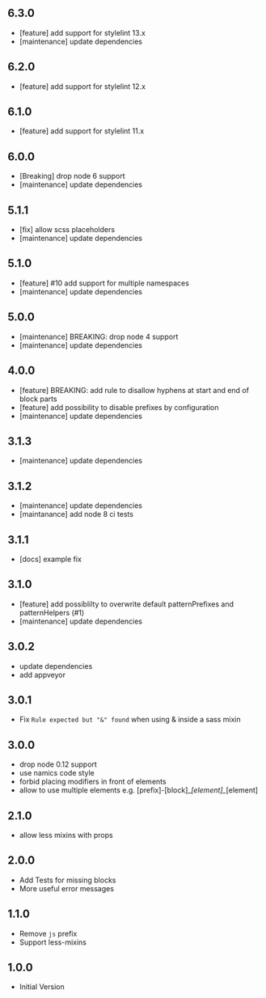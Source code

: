 ## 6.3.0

- [feature] add support for stylelint 13.x
- [maintenance] update dependencies

## 6.2.0

- [feature] add support for stylelint 12.x

## 6.1.0

- [feature] add support for stylelint 11.x

## 6.0.0

- [Breaking] drop node 6 support
- [maintenance] update dependencies

## 5.1.1

- [fix] allow scss placeholders
- [maintenance] update dependencies

## 5.1.0

- [feature] #10 add support for multiple namespaces
- [maintenance] update dependencies

## 5.0.0

- [maintenance] BREAKING: drop node 4 support
- [maintenance] update dependencies

## 4.0.0

- [feature] BREAKING: add rule to disallow hyphens at start and end of block parts
- [feature] add possibility to disable prefixes by configuration 
- [maintenance] update dependencies

## 3.1.3

- [maintenance] update dependencies

## 3.1.2

- [maintenance] update dependencies
- [maintanance] add node 8 ci tests

## 3.1.1

- [docs] example fix

## 3.1.0

- [feature] add possiblilty to overwrite default patternPrefixes and patternHelpers (#1)
- [maintenance] update dependencies

## 3.0.2

- update dependencies
- add appveyor

## 3.0.1

- Fix `Rule expected but "&" found` when using & inside a sass mixin

## 3.0.0

- drop node 0.12 support
- use namics code style
- forbid placing modifiers in front of elements
- allow to use multiple elements e.g. [prefix]-[block]\__[element]\__[element]

## 2.1.0

- allow less mixins with props

## 2.0.0

- Add Tests for missing blocks
- More useful error messages

## 1.1.0

- Remove `js` prefix
- Support less-mixins

## 1.0.0

- Initial Version
